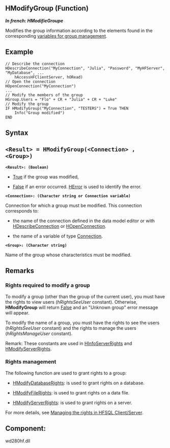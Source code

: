 


## HModifyGroup (Function)

***In french: HModifieGroupe***



<a name="XUse"></a>
<a name="Use"></a>
<a name="description"></a>
Modifies the group information according to the elements found in the corresponding [variables for group management](../WDLang4/3044315.md).


<a name="Example1"></a>
<a name="sample_code"></a>

## Example


```wl
// Describe the connection
HDescribeConnection("MyConnection", "Julia", "Password", "MyHFServer", "MyDatabase", ...
	hAccessHFClientServer, hORead)
// Open the connection
HOpenConnection("MyConnection")
...
// Modify the members of the group
HGroup.Users = "Flo" + CR + "Julia" + CR + "Luke"
// Modify the group
IF HModifyGroup("MyConnection", "TESTERS") = True THEN
	Info("Group modified")
END
```

<a name="XSYNTAX"></a>
<a name="SYNTAX1"></a>

## Syntax

`<Result> = HModifyGroup(<Connection> , <Group>)`
---

**`<Result>: (Boolean)`**



- <u><u><u><u>True</u></u></u></u> if the group was modified, 

- <u><u><u><u>False</u></u></u></u> if an error occurred. [HError](../WDLang4/3044088.md) is used to identify the error.




**`<Connection>: (Character string or Connection variable)`**

Connection for which a group must be modified. This connection corresponds to: 

- the name of the connection defined in the data model editor or with [HDescribeConnection](../WDLang4/3044205.md) or [HOpenConnection](../WDLang4/3044107.md).

- the name of a variable of type [Connection](../WDLang4/1514073.md). 




**`<Group>: (Character string)`**

Name of the group whose characteristics must be modified.  



<a name="NOTE0"></a>
<a name="NOTE0_1"></a>

## Remarks


### Rights required to modify a group
<a name="rights_required_modify_group_ELTPARAGRAPHE000120"></a>

To modify a group (other than the group of the current user), you must have the rights to view users (*hRightsSeeUser* constant). Otherwise, **HModifyGroup** will return <u><u><u><u>False</u></u></u></u> and an "Unknown group" error message will appear.

To modify the name of a group, you must have the rights to see the users (*hRightsSeeUser* constant) and the rights to manage the users (*hRightsManageUser* constant).

Remark: These constants are used in [HInfoServerRights](../WDLang4/3044322.md) and [HModifyServerRights](../WDLang4/3044328.md).
<a name="NOTE0_2"></a>


### Rights management
<a name="rights_management_ELTPARAGRAPHE000145"></a>

The following function are used to grant rights to a group:

- [HModifyDatabaseRights](../WDLang4/3044326.md): is used to grant rights on a database.

- [HModifyFileRights](../WDLang4/3044327.md): is used to grant rights on a data file.

- [HModifyServerRights](../WDLang4/3044328.md): is used to grant rights on a server.




For more details, see [Managing the rights in HFSQL Client/Server](../WDLang4/3044333.md).

<a name="XComponent"></a>

## Component:
wd280hf.dll
